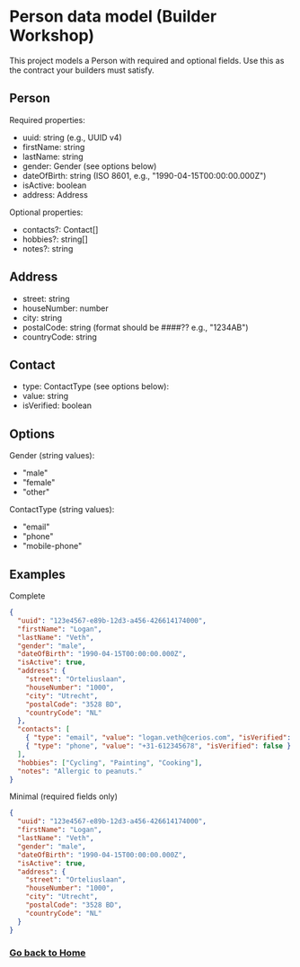 # Person data model (Builder Workshop)

This project models a Person with required and optional fields. Use this as the contract your builders must satisfy.

## Person
Required properties:
- uuid: string (e.g., UUID v4)
- firstName: string
- lastName: string
- gender: Gender (see options below)
- dateOfBirth: string (ISO 8601, e.g., "1990-04-15T00:00:00.000Z")
- isActive: boolean
- address: Address

Optional properties:
- contacts?: Contact[]
- hobbies?: string[]
- notes?: string

## Address
- street: string
- houseNumber: number
- city: string
- postalCode: string (format should be ####?? e.g., "1234AB")
- countryCode: string

## Contact
- type: ContactType (see options below):
- value: string
- isVerified: boolean

## Options
Gender (string values):
- "male"
- "female"
- "other"

ContactType (string values):
- "email"
- "phone"
- "mobile-phone"

## Examples

Complete
```json
{
  "uuid": "123e4567-e89b-12d3-a456-426614174000",
  "firstName": "Logan",
  "lastName": "Veth",
  "gender": "male",
  "dateOfBirth": "1990-04-15T00:00:00.000Z",
  "isActive": true,
  "address": {
    "street": "Orteliuslaan",
    "houseNumber": "1000",
    "city": "Utrecht",
    "postalCode": "3528 BD",
    "countryCode": "NL"
  },
  "contacts": [
    { "type": "email", "value": "logan.veth@cerios.com", "isVerified": true },
    { "type": "phone", "value": "+31-612345678", "isVerified": false }
  ],
  "hobbies": ["Cycling", "Painting", "Cooking"],
  "notes": "Allergic to peanuts."
}
```

Minimal (required fields only)
```json
{
  "uuid": "123e4567-e89b-12d3-a456-426614174000",
  "firstName": "Logan",
  "lastName": "Veth",
  "gender": "male",
  "dateOfBirth": "1990-04-15T00:00:00.000Z",
  "isActive": true,
  "address": {
    "street": "Orteliuslaan",
    "houseNumber": "1000",
    "city": "Utrecht",
    "postalCode": "3528 BD",
    "countryCode": "NL"
  }
}
```

### [Go back to Home](../README.md)